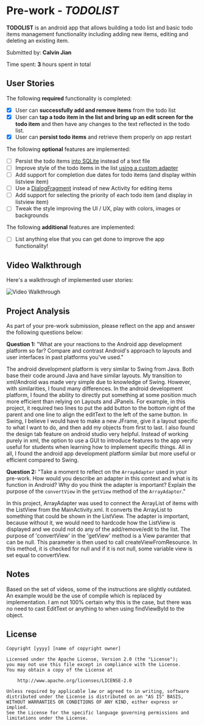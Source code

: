 # Pre-work - *TODOLIST*

**TODOLIST** is an android app that allows building a todo list and basic todo items management functionality including adding new items, editing and deleting an existing item.

Submitted by: **Calvin Jian**

Time spent: **3** hours spent in total

## User Stories

The following **required** functionality is completed:

* [X] User can **successfully add and remove items** from the todo list
* [X] User can **tap a todo item in the list and bring up an edit screen for the todo item** and then have any changes to the text reflected in the todo list.
* [X] User can **persist todo items** and retrieve them properly on app restart

The following **optional** features are implemented:

* [ ] Persist the todo items [into SQLite](http://guides.codepath.com/android/Persisting-Data-to-the-Device#sqlite) instead of a text file
* [ ] Improve style of the todo items in the list [using a custom adapter](http://guides.codepath.com/android/Using-an-ArrayAdapter-with-ListView)
* [ ] Add support for completion due dates for todo items (and display within listview item)
* [ ] Use a [DialogFragment](http://guides.codepath.com/android/Using-DialogFragment) instead of new Activity for editing items
* [ ] Add support for selecting the priority of each todo item (and display in listview item)
* [ ] Tweak the style improving the UI / UX, play with colors, images or backgrounds

The following **additional** features are implemented:

* [ ] List anything else that you can get done to improve the app functionality!

## Video Walkthrough

Here's a walkthrough of implemented user stories:

<img src='https://i.imgur.com/x6A5PPA.gif' title='Video Walkthrough' width='' alt='Video Walkthrough' />

## Project Analysis

As part of your pre-work submission, please reflect on the app and answer the following questions below:

**Question 1:** "What are your reactions to the Android app development platform so far? Compare and contrast Android's approach to layouts and user interfaces in past platforms you've used."

The android development platform is very similar to Swing from Java. Both base their code around Java and have similar layouts. My transition to xml/Android was made very simple due to knowledge of Swing. However, with similarities, I found many differences. In the android development platform, I found the ability to directly put something at some position much more efficient than relying on Layouts and JPanels. For example, in this project, it required two lines to put the add button to the bottom right of the parent and one line to align the editText to the left of the same button. In Swing, I believe I would have to make a new JFrame, give it a layout specific to what I want to do, and then add my objects from first to last. I also found the design tab feature on android studio very helpful. Instead of working purely in xml, the option to use a GUI to introduce features to the app very useful for students when learning how to implement specific things. All in all, I found the android app development platform similar but more useful or efficient compared to Swing.

**Question 2:** "Take a moment to reflect on the `ArrayAdapter` used in your pre-work. How would you describe an adapter in this context and what is its function in Android? Why do you think the adapter is important? Explain the purpose of the `convertView` in the `getView` method of the `ArrayAdapter`."

In this project, ArrayAdapter was used to connect the ArrayList of items with the ListView from the MainActivity.xml. It converts the ArrayList to something that could be shown in the ListView. The adapter is important, because without it, we would need to hardcode how the ListView is displayed and we could not do any of the add/remove/edit to the list. The purpose of 'convertView' in the 'getView' method is a View paramter that can be null. This parameter is then used to call createViewFromResource. In this method, it is checked for null and if it is not null, some variable view is set equal to convertView.

## Notes

Based on the set of videos, some of the instructions are slightly outdated. An example would be the use of compile which is replaced by implementation. I am not 100% certain why this is the case, but there was no need to cast EditText or anything to when using findViewById to the object.

## License

    Copyright [yyyy] [name of copyright owner]

    Licensed under the Apache License, Version 2.0 (the "License");
    you may not use this file except in compliance with the License.
    You may obtain a copy of the License at

        http://www.apache.org/licenses/LICENSE-2.0

    Unless required by applicable law or agreed to in writing, software
    distributed under the License is distributed on an "AS IS" BASIS,
    WITHOUT WARRANTIES OR CONDITIONS OF ANY KIND, either express or implied.
    See the License for the specific language governing permissions and
    limitations under the License.
